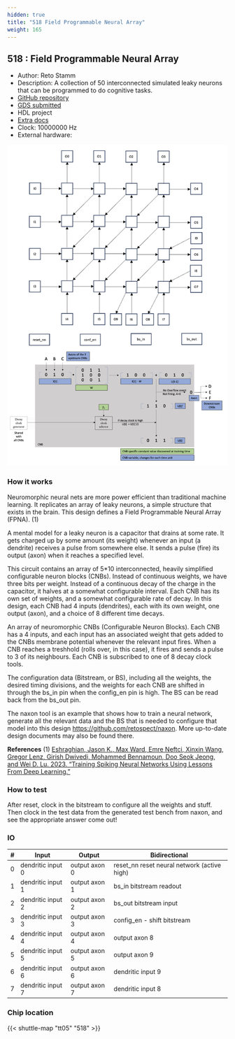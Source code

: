 ```yaml
---
hidden: true
title: "518 Field Programmable Neural Array"
weight: 165
---
```


## 518 : Field Programmable Neural Array

* Author: Reto Stamm
* Description: A collection of 50 interconnected simulated leaky neurons that can be programmed to do cognitive tasks.
* [GitHub repository](https://github.com/retospect/tt05-fpna-rs)
* [GDS submitted](https://github.com/retospect/tt05-fpna-rs/actions/runs/6756569598)
* HDL project
* [Extra docs]()
* Clock: 10000000 Hz
* External hardware: 

![picture](images/picture.png)

### How it works

Neuromorphic neural nets are more power efficient than traditional machine learning.
It replicates an array of leaky neurons, a simple structure that exists in the brain.
This design defines a Field Programmable Neural Array (FPNA). (1)

A mental model for a leaky neuron is a capacitor that drains at some rate.
It gets charged up by some amount (its weight) whenever an input (a dendrite) receives a pulse from somewhere else.
It sends a pulse (fire) its output (axon) when it reaches a specified level.

This circuit contains an array of 5*10 interconnected, heavily simplified configurable neuron blocks (CNBs).
Instead of continuous weights, we have three bits per weight.
Instead of a continuous decay of the charge in the capacitor, it halves at a somewhat configurable interval.
Each CNB has its own set of weights, and a somewhat configurable rate of decay.
In this design, each CNB had 4 inputs (dendrites), each with its own weight, one output (axon), and a choice of 8 different time decays.

An array of neuromorphic CNBs (Configurable Neuron Blocks). Each CNB has a
4 inputs, and each input has an associated weight that gets added to the CNBs membrane potential whenever the relevant input fires.
When a CNB reaches a treshhold (rolls over, in this case), it fires and sends a pulse to 3 of its neighbours.
Each CNB is subscribed to one of 8 decay clock tools.

The configuration data (Bitstream, or BS), including all the weights, the desired timing divisions, and the weights for each CNB are shifted in through the bs_in pin when the config_en pin is high.
The BS can be read back from the bs_out pin.

The naxon tool is an example that shows how to train a neural network, generate all the relevant data and the BS that is needed to configure that model into this design
<https://github.com/retospect/naxon>.
More up-to-date design documents may also be found there.

**References**
(1) [Eshraghian, Jason K., Max Ward, Emre Neftci, Xinxin Wang, Gregor Lenz, Girish Dwivedi, Mohammed Bennamoun, Doo Seok Jeong, and Wei D. Lu. 2023. “Training Spiking Neural Networks Using Lessons From Deep Learning.”](http://arxiv.org/abs/2109.12894)


### How to test

After reset, clock in the bitstream to configure all the weights and stuff.
Then clock in the test data from the generated test bench from naxon, and see the appropriate answer come out!


### IO

| # | Input        | Output       | Bidirectional      |
|---|--------------|--------------| -------------------|
| 0 | dendritic input 0  | output axon 0 | reset_nn reset neural network (active high) |
| 1 | dendritic input 1  | output axon 1 | bs_in bitstream readout |
| 2 | dendritic input 2  | output axon 2 | bs_out bitstream input |
| 3 | dendritic input 3  | output axon 3 | config_en - shift bitstream |
| 4 | dendritic input 4  | output axon 4 | output axon 8 |
| 5 | dendritic input 5  | output axon 5 | output axon 9 |
| 6 | dendritic input 6  | output axon 6 | dendritic input 9 |
| 7 | dendritic input 7  | output axon 7 | dendritic input 8 |

### Chip location

{{< shuttle-map "tt05" "518" >}}
